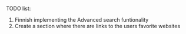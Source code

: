 TODO list:
1. Finnish implementing the Advanced search funtionality
2.  Create a section where there are links to the users favorite websites
